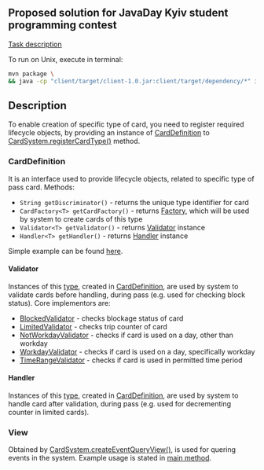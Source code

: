 ## Proposed solution for JavaDay Kyiv student programming contest
[Task description](http://jug.ua/materials/javaday-kyiv-student-programming-contest/)

To run on Unix, execute in terminal:
```bash
mvn package \
&& java -cp "client/target/client-1.0.jar:client/target/dependency/*" io.ski.Main
```

## Description

To enable creation of specific type of card, you need to register required lifecycle objects, by providing an instance of [CardDefinition](#carddefinition) to [CardSystem.registerCardType()](https://github.com/alex-derkach/ski_pass/blob/master/core/src/main/java/io/ski/CardSystem.java#L46) method.

### CardDefinition
It is an interface used to provide lifecycle objects, related to specific type of pass card. Methods:
* `String getDiscriminator()` - returns the unique type identifier for card
* `CardFactory<T> getCardFactory()` - returns [Factory](https://github.com/alex-derkach/ski_pass/blob/master/core/src/main/java/io/ski/card/CardFactory.java), which will be used by system to create cards of this type
* `Validator<T> getValidator()` - returns [Validator](#validator) instance
* `Handler<T> getHandler()` - returns [Handler](#handler) instance

Simple example can be found [here](https://github.com/alex-derkach/ski_pass/blob/master/client/src/main/java/io/ski/cards/Season2015CardDefinition.java).

#### Validator
Instances of this [type](https://github.com/alex-derkach/ski_pass/blob/master/core/src/main/java/io/ski/card/Validator.java), created in [CardDefinition](#carddefinition), are used by system to validate cards before handling, during pass (e.g. used for checking block status). Core implementors are:
* [BlockedValidator](https://github.com/alex-derkach/ski_pass/blob/master/core/src/main/java/io/ski/card/validator/BlockedValidator.java) - checks blockage status of card
* [LimitedValidator](https://github.com/alex-derkach/ski_pass/blob/master/core/src/main/java/io/ski/card/validator/LimitedValidator.java) - checks trip counter of card
* [NotWorkdayValidator](https://github.com/alex-derkach/ski_pass/blob/master/core/src/main/java/io/ski/card/validator/NotWorkdayValidator.java) - checks if card is used on a day, other than workday
* [WorkdayValidator](https://github.com/alex-derkach/ski_pass/blob/master/core/src/main/java/io/ski/card/validator/WorkdayValidator.java) - checks if card is used on a day, specifically workday
* [TimeRangeValidator](https://github.com/alex-derkach/ski_pass/blob/master/core/src/main/java/io/ski/card/validator/TimeRangeValidator.java) - checks if card is used in permitted time period

#### Handler
Instances of this [type](https://github.com/alex-derkach/ski_pass/blob/master/core/src/main/java/io/ski/card/Handler.java), created in [CardDefinition](#carddefinition), are used by system to handle card after validation, during pass (e.g. used for decrementing counter in limited cards).


### View
Obtained by [CardSystem.createEventQueryView()](https://github.com/alex-derkach/ski_pass/blob/master/core/src/main/java/io/ski/CardSystem.java#L42), is used for quering events in the system. Example usage is stated in [main method](https://github.com/alex-derkach/ski_pass/blob/master/client/src/main/java/io/ski/Main.java#L18).
